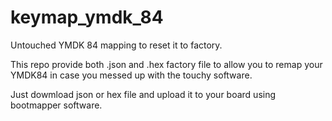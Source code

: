 # keymap_ymdk_84
Untouched YMDK 84 mapping to reset it to factory.

This repo provide both .json and .hex factory file to allow you to remap your YMDK84 in case you messed up with the touchy software.

Just dowmload json or hex file and upload it to your board using bootmapper software.
